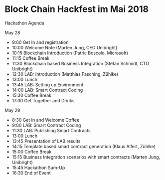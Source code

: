 # Block Chain Hackfest im Mai 2018

Hackathon Agenda

May 28

- 9:00      Get In and registration
- 10:00    Welcome Note (Marten Jung, CEO Unibright)
- 10:15    Blockchain Introduction (Patric Boscolo, Microsoft)
- 11:15    Coffee Break
- 11:30    Blockchain based Business Integration (Stefan Schmidt, CTO Unibright)
- 12:30    LAB: Introduction (Matthias Fasching, Zühlke)
- 13:00    Lunch    
- 13:45    LAB: Setting up Environment
- 14:00    LAB: Smart Contract Coding
- 15:30    Coffee Break
- 17:00    Get Together and Drinks
 
May 29

- 8:30      Get In and Welcome Coffee
- 9:00      LAB: Smart Contract Coding
- 11:30    LAB: Publishing Smart Contracts
- 13:00    Lunch
- 13:45    Presentation of LAB results
- 14:15    Template based smart contract generation (Klaus Alfert, Zühlke)
- 15:00    Coffee Break
- 15:15    Business Integration scenarios with smart contracts (Marten Jung, Unibright)
- 15:45    Hackathon Sum-Up
- 16:30    End of Event